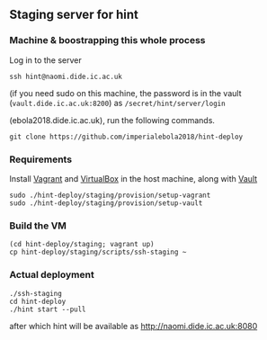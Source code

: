 ## Staging server for hint

### Machine & boostrapping this whole process

Log in to the server

```
ssh hint@naomi.dide.ic.ac.uk
```

(if you need sudo on this machine, the password is in the vault (`vault.dide.ic.ac.uk:8200`) as `/secret/hint/server/login`

 (ebola2018.dide.ic.ac.uk), run the following commands.

```
git clone https://github.com/imperialebola2018/hint-deploy
```

### Requirements

Install [Vagrant](https://www.vagrantup.com/downloads.html) and [VirtualBox](https://www.virtualbox.org/wiki/Downloads) in the host machine, along with [Vault](https://www.vaultproject.io)

```
sudo ./hint-deploy/staging/provision/setup-vagrant
sudo ./hint-deploy/staging/provision/setup-vault
```

### Build the VM

```
(cd hint-deploy/staging; vagrant up)
cp hint-deploy/staging/scripts/ssh-staging ~
```

### Actual deployment

```
./ssh-staging
cd hint-deploy
./hint start --pull
```

after which hint will be available as http://naomi.dide.ic.ac.uk:8080
